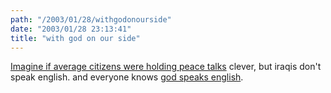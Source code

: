 ```yaml
---
path: "/2003/01/28/withgodonourside" 
date: "2003/01/28 23:13:41" 
title: "with god on our side" 
---
```

<a href="http://www.arizonarepublic.com/arizona/articles/0128montini28.html">Imagine if average citizens were holding peace talks</a> clever, but iraqis don't speak english. and everyone knows <a href="http://www.bobdylan.com/songs/withgod.html">god speaks english</a>.